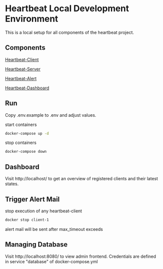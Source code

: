 # Heartbeat Local Development Environment

This is a local setup for all components of the heartbeat project.

## Components

[Heartbeat-Client](https://github.com/LuisNaldo7/heartbeat-client)

[Heartbeat-Server](https://github.com/LuisNaldo7/heartbeat-server)

[Heartbeat-Alert](https://github.com/LuisNaldo7/heartbeat-alert)

[Heartbeat-Dashboard](https://github.com/LuisNaldo7/heartbeat-dashboard)

## Run

Copy .env.example to .env and adjust values.

start containers
```bash
docker-compose up -d
```

stop containers
```bash
docker-compose down
```

## Dashboard

Visit http://localhost/ to get an overview of registered clients and their latest states.

## Trigger Alert Mail

stop execution of any heartbeat-client
```bash
docker stop client-1
```

alert mail will be sent after max_timeout exceeds

## Managing Database

Visit http://localhost:8080/ to view admin frontend. Credentials are defined in service "database" of docker-compose.yml